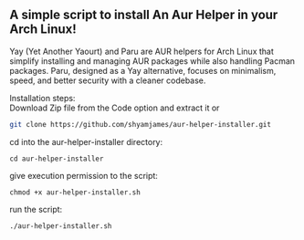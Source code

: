 ## A simple script to install An Aur Helper in your Arch Linux!

Yay (Yet Another Yaourt) and Paru are AUR helpers for Arch Linux that simplify installing and managing AUR packages while also handling Pacman packages. Paru, designed as a Yay alternative, focuses on minimalism, speed, and better security with a cleaner codebase.

Installation steps:  
Download Zip file from the Code option and extract it
or
```Bash
git clone https://github.com/shyamjames/aur-helper-installer.git
```

cd into the aur-helper-installer directory:
```
cd aur-helper-installer
```

give execution permission to the script:
```
chmod +x aur-helper-installer.sh
```

run the script:
```
./aur-helper-installer.sh
```